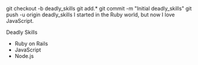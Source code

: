 git checkout -b deadly_skills
git add.*
git commit -m "Initial deadly_skills"
git push -u origin deadly_skills
I started in the Ruby world, but now I love JavaScript.

Deadly Skills

* Ruby on Rails
* JavaScript
* Node.js


